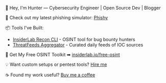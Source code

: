 👋 Hey, I'm Hunter — Cybersecurity Engineer | Open Source Dev | Blogger

🔐 Check out my latest phishing simulator: [Phishy](https://github.com/yourrepo)

📦 Tools I've Built:
- [InsiderLab Recon CLI](#) - OSINT tool for bug bounty hunters
- [ThreatFeeds Aggregator](#) - Curated daily feeds of IOC sources

🚀 Get My Free OSINT Toolkit ➡ [insiderlab.io/free-osint](#)

💡 Want custom setups or pentest tools? [Hire me](#)

☕️ Found my work useful? [Buy me a coffee](https://buymeacoffee.com/yourhandle)
